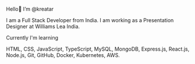 Hello👋 I’m @kreatar

I am a Full Stack Developer from India. I am working as a Presentation Designer at Williams Lea India.

Currently I'm learning

HTML, CSS, JavaScript, TypeScript, MySQL, MongoDB, Express.js, React.js, Node.js, Git, GitHub, Docker, Kubernetes, AWS.
